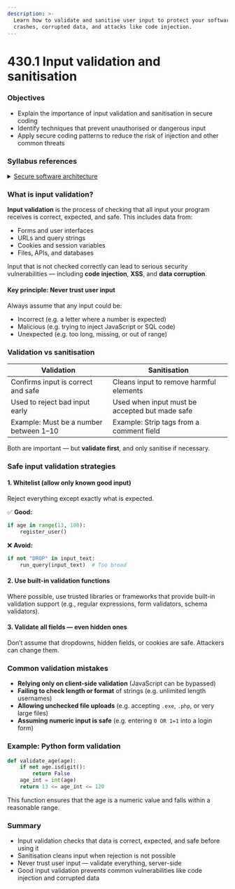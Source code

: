 ```yaml
---
description: >-
  Learn how to validate and sanitise user input to protect your software from
  crashes, corrupted data, and attacks like code injection.
---
```


# 430.1 Input validation and sanitisation

### Objectives

* Explain the importance of input validation and sanitisation in secure coding
* Identify techniques that prevent unauthorised or dangerous input
* Apply secure coding patterns to reduce the risk of injection and other common threats

### Syllabus references

<details>

<summary><a href="https://curriculum.nsw.edu.au/learning-areas/tas/software-engineering-11-12-2022/content/year-12/fa039e749d">Secure software architecture</a></summary>

* Design, develop and implement code using defensive data input handling practices, including:\
  – input validation\
  – sanitisation\
  – error handling

</details>

### What is input validation?

**Input validation** is the process of checking that all input your program receives is correct, expected, and safe. This includes data from:

* Forms and user interfaces
* URLs and query strings
* Cookies and session variables
* Files, APIs, and databases

Input that is not checked correctly can lead to serious security vulnerabilities — including **code injection**, **XSS**, and **data corruption**.

#### Key principle: Never trust user input

Always assume that any input could be:

* Incorrect (e.g. a letter where a number is expected)
* Malicious (e.g. trying to inject JavaScript or SQL code)
* Unexpected (e.g. too long, missing, or out of range)

### Validation vs sanitisation

| **Validation**                         | **Sanitisation**                               |
| -------------------------------------- | ---------------------------------------------- |
| Confirms input is correct and safe     | Cleans input to remove harmful elements        |
| Used to reject bad input early         | Used when input must be accepted but made safe |
| Example: Must be a number between 1–10 | Example: Strip tags from a comment field       |

Both are important — but **validate first**, and only sanitise if necessary.

### Safe input validation strategies

#### 1. Whitelist (allow only known good input)

Reject everything except exactly what is expected.

✅ **Good:**

```python
if age in range(13, 100):
    register_user()
```

❌ **Avoid:**

```python
if not "DROP" in input_text:
    run_query(input_text)  # Too broad
```

#### 2. Use built-in validation functions

Where possible, use trusted libraries or frameworks that provide built-in validation support (e.g., regular expressions, form validators, schema validators).

#### 3. Validate all fields — even hidden ones

Don’t assume that dropdowns, hidden fields, or cookies are safe. Attackers can change them.

### Common validation mistakes

* **Relying only on client-side validation** (JavaScript can be bypassed)
* **Failing to check length or format** of strings (e.g. unlimited length usernames)
* **Allowing unchecked file uploads** (e.g. accepting `.exe`, `.php`, or very large files)
* **Assuming numeric input is safe** (e.g. entering `0 OR 1=1` into a login form)

### Example: Python form validation

```python
def validate_age(age):
    if not age.isdigit():
        return False
    age_int = int(age)
    return 13 <= age_int <= 120
```

This function ensures that the age is a numeric value and falls within a reasonable range.

### Summary

* Input validation checks that data is correct, expected, and safe before using it
* Sanitisation cleans input when rejection is not possible
* Never trust user input — validate everything, server-side
* Good input validation prevents common vulnerabilities like code injection and corrupted data
